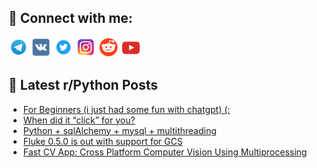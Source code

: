 ## 🔎 Connect with me:
[<img src="https://github.com/bullbesh/bullbesh/blob/main/images/Telegram.png" width="32" height="32" />](https://t.me/bullbesh)
[<img src="https://github.com/bullbesh/bullbesh/blob/main/images/VK.png" width="32" height="32" />](https://vk.com/bullbesh)
[<img src="https://github.com/bullbesh/bullbesh/blob/main/images/Twitter.png" width="32" height="32" />](https://twitter.com/bullbesh1)
[<img src="https://github.com/bullbesh/bullbesh/blob/main/images/Instagram.png" width="32" height="32" />](https://www.instagram.com/bullbesh)
[<img src="https://github.com/bullbesh/bullbesh/blob/main/images/Reddit.png" width="32" height="32" />](https://www.reddit.com/user/bullbesh)
[<img src="https://github.com/bullbesh/bullbesh/blob/main/images/YouTube.png" width="32" height="32" />](https://www.youtube.com/channel/UCtfjRs6uzgq5mfm8S06WTcg)

## 📕 Latest r/Python Posts
<!-- BLOG-POST-LIST:START -->
- [For Beginners &lpar;i just had some fun with chatgpt&rpar; &lpar;:](https://www.reddit.com/r/Python/comments/15wgbr0/for_beginners_i_just_had_some_fun_with_chatgpt/)
- [When did it “click” for you?](https://www.reddit.com/r/Python/comments/15wg92q/when_did_it_click_for_you/)
- [Python + sqlAlchemy + mysql + multithreading](https://www.reddit.com/r/Python/comments/15we24f/python_sqlalchemy_mysql_multithreading/)
- [Fluke 0.5.0 is out with support for GCS](https://www.reddit.com/r/Python/comments/15we1uh/fluke_050_is_out_with_support_for_gcs/)
- [Fast CV App: Cross Platform Computer Vision Using Multiprocessing](https://www.reddit.com/r/Python/comments/15wczkz/fast_cv_app_cross_platform_computer_vision_using/)
<!-- BLOG-POST-LIST:END -->
